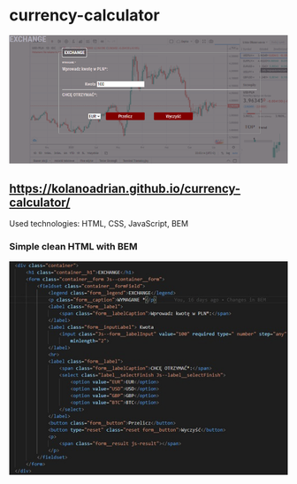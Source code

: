 # currency-calculator
![Screenshot](screan.png)
##  https://kolanoadrian.github.io/currency-calculator/
Used technologies:
HTML, 
CSS, 
JavaScript, 
BEM

###  Simple clean HTML with BEM
![Screenshot](code.4readme.jpg)
